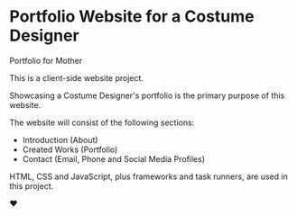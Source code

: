 # Portfolio Website for a Costume Designer
Portfolio for Mother

This is a client-side website project.

Showcasing a Costume Designer's portfolio is the primary purpose of this website. 

The website will consist of the following sections:
- Introduction (About)
- Created Works (Portfolio)
- Contact (Email, Phone and Social Media Profiles)

HTML, CSS and JavaScript, plus frameworks and task runners, are used in this project.

♥
